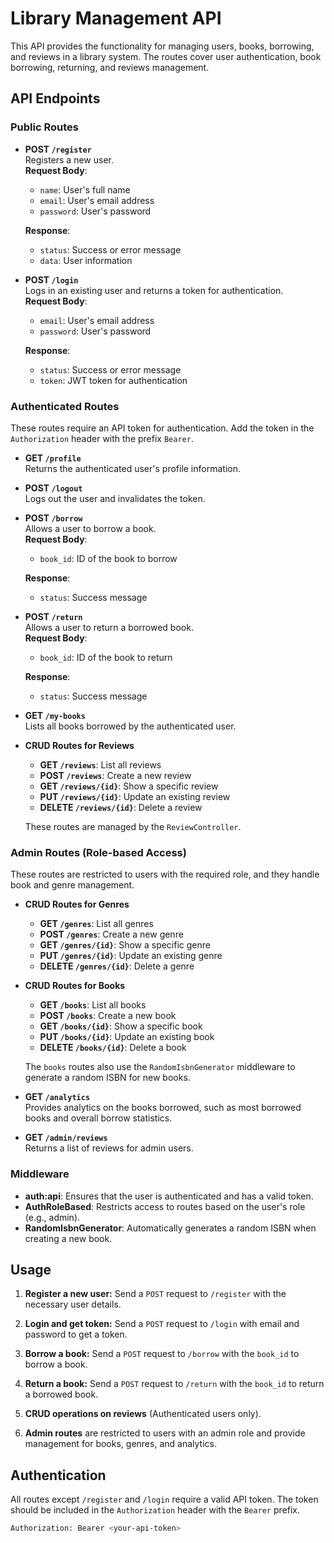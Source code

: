 # Library Management API

This API provides the functionality for managing users, books, borrowing, and reviews in a library system. The routes
cover user authentication, book borrowing, returning, and reviews management.

## API Endpoints

### Public Routes

- **POST `/register`**  
  Registers a new user.  
  **Request Body**:
    - `name`: User's full name
    - `email`: User's email address
    - `password`: User's password

  **Response**:
    - `status`: Success or error message
    - `data`: User information

- **POST `/login`**  
  Logs in an existing user and returns a token for authentication.  
  **Request Body**:
    - `email`: User's email address
    - `password`: User's password

  **Response**:
    - `status`: Success or error message
    - `token`: JWT token for authentication

### Authenticated Routes

These routes require an API token for authentication. Add the token in the `Authorization` header with the prefix
`Bearer`.

- **GET `/profile`**  
  Returns the authenticated user's profile information.

- **POST `/logout`**  
  Logs out the user and invalidates the token.

- **POST `/borrow`**  
  Allows a user to borrow a book.  
  **Request Body**:
    - `book_id`: ID of the book to borrow

  **Response**:
    - `status`: Success message

- **POST `/return`**  
  Allows a user to return a borrowed book.  
  **Request Body**:
    - `book_id`: ID of the book to return

  **Response**:
    - `status`: Success message

- **GET `/my-books`**  
  Lists all books borrowed by the authenticated user.

- **CRUD Routes for Reviews**
    - **GET `/reviews`**: List all reviews
    - **POST `/reviews`**: Create a new review
    - **GET `/reviews/{id}`**: Show a specific review
    - **PUT `/reviews/{id}`**: Update an existing review
    - **DELETE `/reviews/{id}`**: Delete a review

  These routes are managed by the `ReviewController`.

### Admin Routes (Role-based Access)

These routes are restricted to users with the required role, and they handle book and genre management.

- **CRUD Routes for Genres**
    - **GET `/genres`**: List all genres
    - **POST `/genres`**: Create a new genre
    - **GET `/genres/{id}`**: Show a specific genre
    - **PUT `/genres/{id}`**: Update an existing genre
    - **DELETE `/genres/{id}`**: Delete a genre

- **CRUD Routes for Books**
    - **GET `/books`**: List all books
    - **POST `/books`**: Create a new book
    - **GET `/books/{id}`**: Show a specific book
    - **PUT `/books/{id}`**: Update an existing book
    - **DELETE `/books/{id}`**: Delete a book

  The `books` routes also use the `RandomIsbnGenerator` middleware to generate a random ISBN for new books.

- **GET `/analytics`**  
  Provides analytics on the books borrowed, such as most borrowed books and overall borrow statistics.

- **GET `/admin/reviews`**  
  Returns a list of reviews for admin users.

### Middleware

- **auth:api**: Ensures that the user is authenticated and has a valid token.
- **AuthRoleBased**: Restricts access to routes based on the user's role (e.g., admin).
- **RandomIsbnGenerator**: Automatically generates a random ISBN when creating a new book.

## Usage

1. **Register a new user:**
   Send a `POST` request to `/register` with the necessary user details.

2. **Login and get token:**
   Send a `POST` request to `/login` with email and password to get a token.

3. **Borrow a book:**
   Send a `POST` request to `/borrow` with the `book_id` to borrow a book.

4. **Return a book:**
   Send a `POST` request to `/return` with the `book_id` to return a borrowed book.

5. **CRUD operations on reviews** (Authenticated users only).

6. **Admin routes** are restricted to users with an admin role and provide management for books, genres, and analytics.

## Authentication

All routes except `/register` and `/login` require a valid API token. The token should be included in the
`Authorization` header with the `Bearer` prefix.

```bash
Authorization: Bearer <your-api-token>
